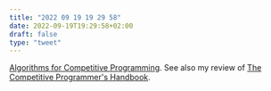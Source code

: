 ```yaml
---
title: "2022 09 19 19 29 58"
date: 2022-09-19T19:29:58+02:00
draft: false
type: "tweet"
---
```


[Algorithms for Competitive Programming](https://cp-algorithms.com/). See also my review of [The Competitive Programmer's Handbook](/post/the-competitive-programmer-s-handbook/).
